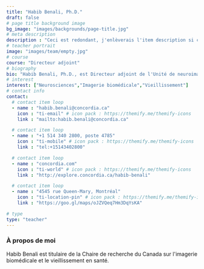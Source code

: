 ```yaml
---
title: "Habib Benali, Ph.D."
draft: false
# page title background image
bg_image: "images/backgrounds/page-title.jpg"
# meta description
description : "Ceci est redondant, j'enlèverais l'item description si cela ne fait pas trop laid."
# teacher portrait
image: "images/team/empty.jpg"
# course
course: "Directeur adjoint"
# biography
bio: "Habib Benali, Ph.D., est Directeur adjoint de l'Unité de neuroimagerie fonctionnelle, Centre de recherche de l'Institut de gériatrie de Montréal, Directeur scientific du centre PERFORM et Professeur au département *Electrical and Computer Engineering* à l'Université Concordia."
# interest
interest: ["Neurosciences","Imagerie biomédicale","Vieillissement"]
# contact info
contact:
  # contact item loop
  - name : "habib.benali@concordia.ca"
    icon : "ti-email" # icon pack : https://themify.me/themify-icons
    link : "mailto:habib.benali@concordia.ca"

  # contact item loop
  - name : "+1 514 340 2800, poste 4785"
    icon : "ti-mobile" # icon pack : https://themify.me/themify-icons
    link : "tel:+15143402800"

  # contact item loop
  - name : "concordia.com"
    icon : "ti-world" # icon pack : https://themify.me/themify-icons
    link : "http://explore.concordia.ca/habib-benali"

  # contact item loop
  - name : "4545 rue Queen-Mary, Montréal"
    icon : "ti-location-pin" # icon pack : https://themify.me/themify-icons
    link : "https://goo.gl/maps/oJZVQeq7Hm3DqYsKA"

# type
type: "teacher"
---
```


### À propos de moi

 Habib Benali est titulaire de la Chaire de recherche du Canada sur l'imagerie biomédicale et le vieillissement en santé.
